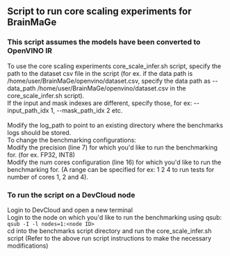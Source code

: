 ## Script to run core scaling experiments for BrainMaGe

### This script assumes the models have been converted to OpenVINO IR
To use the core scaling experiments core_scale_infer.sh script, specify the path to the dataset csv file in the script (for ex. if the data path is /home/user/BrainMaGe/openvino/dataset.csv, specify the data path as --data_path /home/user/BrainMaGe/openvino/dataset.csv in the core_scale_infer.sh script). <br>
If the input and mask indexes are different, specify those, for ex: --input_path_idx 1, --mask_path_idx 2 etc. <br>
<br> Modify the log_path to point to an existing directory where the benchmarks logs should be stored. 
<br> To change the benchmarking configurations: <br>
Modify the precision (line 7) for which you'd like to run the benchmarking for. (for ex. FP32, INT8) <br>
Modify the num cores configuration (line 16) for which you'd like to run the benchmarking for. (A range can be specified for ex: 1 2 4 to run tests for number of cores 1, 2 and 4). <br>

### To run the script on a DevCloud node
Login to DevCloud and open a new terminal
<br> Login to the node on which you'd like to run the benchmarking using qsub: `qsub -I -l nodes=1:<node ID>`
<br> cd into the benchmarks script directory and run the core_scale_infer.sh script (Refer to the above run script instructions to make the necessary modifications)
